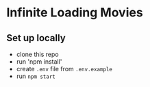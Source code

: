 # Infinite Loading Movies

## Set up locally 
 - clone this repo
 - run 'npm install'
 - create `.env` file from `.env.example`
 - run `npm start`
 
 
